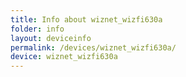 ```yaml
---
title: Info about wiznet_wizfi630a
folder: info
layout: deviceinfo
permalink: /devices/wiznet_wizfi630a/
device: wiznet_wizfi630a
---
```

